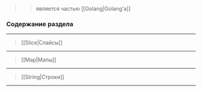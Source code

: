 >> является частью [[Golang|Golang'a]]

### Содержание раздела
-----
> [[Slice|Слайсы]]
------
> [[Map|Мапы]]
---------
> [[String|Строки]]
--------
